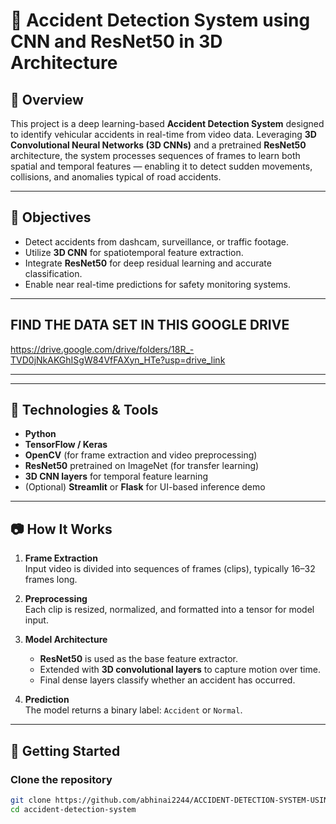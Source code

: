 # 🚗 Accident Detection System using CNN and ResNet50 in 3D Architecture

## 📌 Overview

This project is a deep learning-based **Accident Detection System** designed to identify vehicular accidents in real-time from video data. Leveraging **3D Convolutional Neural Networks (3D CNNs)** and a pretrained **ResNet50** architecture, the system processes sequences of frames to learn both spatial and temporal features — enabling it to detect sudden movements, collisions, and anomalies typical of road accidents.

---

## 🎯 Objectives

- Detect accidents from dashcam, surveillance, or traffic footage.
- Utilize **3D CNN** for spatiotemporal feature extraction.
- Integrate **ResNet50** for deep residual learning and accurate classification.
- Enable near real-time predictions for safety monitoring systems.


---

## FIND THE DATA SET IN THIS GOOGLE DRIVE 

https://drive.google.com/drive/folders/18R_-TVD0jNkAKGhISgW84VfFAXyn_HTe?usp=drive_link

---
---

## 🧰 Technologies & Tools

- **Python**
- **TensorFlow / Keras**
- **OpenCV** (for frame extraction and video preprocessing)
- **ResNet50** pretrained on ImageNet (for transfer learning)
- **3D CNN layers** for temporal feature learning
- (Optional) **Streamlit** or **Flask** for UI-based inference demo

---

## 📷 How It Works

1. **Frame Extraction**  
   Input video is divided into sequences of frames (clips), typically 16–32 frames long.

2. **Preprocessing**  
   Each clip is resized, normalized, and formatted into a tensor for model input.

3. **Model Architecture**  
   - **ResNet50** is used as the base feature extractor.
   - Extended with **3D convolutional layers** to capture motion over time.
   - Final dense layers classify whether an accident has occurred.

4. **Prediction**  
   The model returns a binary label: `Accident` or `Normal`.

---

## 🚀 Getting Started

### Clone the repository

```bash
git clone https://github.com/abhinai2244/ACCIDENT-DETECTION-SYSTEM-USING-CNN-AND-RESNET50.git
cd accident-detection-system
